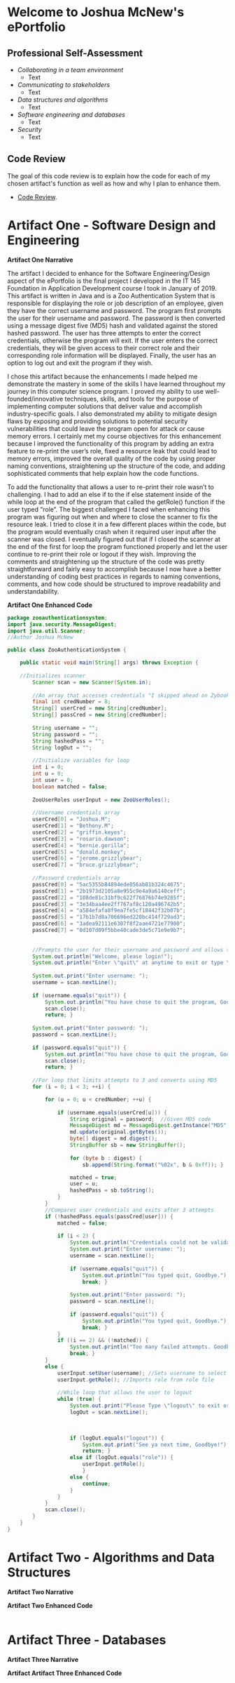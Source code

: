 # Welcome to Joshua McNew's ePortfolio

## Professional Self-Assessment

- *Collaborating in a team environment*
    - Text
- *Communicating to stakeholders*
    - Text
- *Data structures and algorithms*
    - Text
- *Software engineering and databases*
    - Text
- *Security*
    - Text

## Code Review
The goal of this code review is to explain how the code for each of my chosen artifact's function as well as how and why I plan to enhance them.
- [Code Review](www.test.com).

# Artifact One - Software Design and Engineering

**Artifact One Narrative**

The artifact I decided to enhance for the Software Engineering/Design aspect of the ePortfolio is the final project I developed in the IT 145 Foundation in Application Development course I took in January of 2019. This artifact is written in Java and is a Zoo Authentication System that is responsible for displaying the role or job description of an employee, given they have the correct username and password. The program first prompts the user for their username and password. The password is then converted using a message digest five (MD5) hash and validated against the stored hashed password. The user has three attempts to enter the correct credentials, otherwise the program will exit. If the user enters the correct credentials, they will be given access to their correct role and their corresponding role information will be displayed. Finally, the user has an option to log out and exit the program if they wish.

I chose this artifact because the enhancements I made helped me demonstrate the mastery in some of the skills I have learned throughout my journey in this computer science program. I proved my ability to use well-founded/innovative techniques, skills, and tools for the purpose of implementing computer solutions that deliver value and accomplish industry-specific goals. I also demonstrated my ability to mitigate design flaws by exposing and providing solutions to potential security vulnerabilities that could leave the program open for attack or cause memory errors. I certainly met my course objectives for this enhancement because I improved the functionality of this program by adding an extra feature to re-print the user’s role, fixed a resource leak that could lead to memory errors, improved the overall quality of the code by using proper naming conventions, straightening up the structure of the code, and adding sophisticated comments that help explain how the code functions.

To add the functionality that allows a user to re-print their role wasn’t to challenging. I had to add an else if to the if else statement inside of the while loop at the end of the program that called the getRole() function if the user typed “role”.  The biggest challenged I faced when enhancing this program was figuring out when and where to close the scanner to fix the resource leak. I tried to close it in a few different places within the code, but the program would eventually crash when it required user input after the scanner was closed. I eventually figured out that if I closed the scanner at the end of the first for loop the program functioned properly and let the user continue to re-print their role or logout if they wish. Improving the comments and straightening up the structure of the code was pretty straightforward and fairly easy to accomplish because I now have a better understanding of coding best practices in regards to naming conventions, comments, and how code should be structured to improve readability and understandability. 

**Artifact One Enhanced Code**
```java
package zooauthenticationsystem;
import java.security.MessageDigest;
import java.util.Scanner;
//Author Joshua McNew

public class ZooAuthenticationSystem {

    public static void main(String[] args) throws Exception {
        
	//Initializes scanner 
        Scanner scan = new Scanner(System.in);
        
        //An array that accesses credentials "I skipped ahead on Zybooks"
        final int credNumber = 8;
        String[] userCred = new String[credNumber];
        String[] passCred = new String[credNumber];
       
        String username = "";
        String password = "";
        String hashedPass = "";
        String logOut = "";
        
        //Initialize variables for loop
        int i = 0;
        int u = 0;
        int user = 0;
        boolean matched = false;
        
        ZooUserRoles userInput = new ZooUserRoles();
        
        //Username credentials array
        userCred[0] = "Joshua.M";
        userCred[1] = "Bethony.M";
        userCred[2] = "griffin.keyes";
        userCred[3] = "rosario.dawson";
        userCred[4] = "bernie.gorilla";
        userCred[5] = "donald.monkey";
        userCred[6] = "jerome.grizzlybear";
        userCred[7] = "bruce.grizzlybear";
        
        //Password credentials array
        passCred[0] = "5ac5355b84894ede056ab81b324c4675";
        passCred[1] = "2b1973d2105a8e955c9e4a9a6140ceff";
        passCred[2] = "108de81c31bf9c622f76876b74e9285f";
        passCred[3] = "3e34baa4ee2ff767af8c120a496742b5";
        passCred[4] = "a584efafa8f9ea7fe5cf18442f32b07b";
        passCred[5] = "17b1b7d8a706696ed220bc414f729ad3";
        passCred[6] = "3adea92111e6307f8f2aae4721e77900";
        passCred[7] = "0d107d09f5bbe40cade3de5c71e9e9b7";
        
        
        //Prompts the user for their username and password and allows them to quit at anytime
        System.out.println("Welcome, please login!");
        System.out.println("Enter \"quit\" at anytime to exit or type \"logout\" when done.");
        
        System.out.print("Enter username: ");
        username = scan.nextLine();
        
        if (username.equals("quit")) {
            System.out.println("You have chose to quit the program, Goodbye.");
            scan.close();
            return; }
        
        System.out.print("Enter password: ");
        password = scan.nextLine();
        
        if (password.equals("quit")) {
            System.out.println("You have chose to quit the program, Goodbye.");
            scan.close();
            return; }
        
        //For loop that limits attempts to 3 and converts using MD5
        for (i = 0; i < 3; ++i) {

            for (u = 0; u < credNumber; ++u) {
                
                if (username.equals(userCred[u])) {
                    String original = password;  //Given MD5 code
                    MessageDigest md = MessageDigest.getInstance("MD5");
                    md.update(original.getBytes());
                    byte[] digest = md.digest();
                    StringBuffer sb = new StringBuffer();
                    
                    for (byte b : digest) {
                        sb.append(String.format("%02x", b & 0xff)); }

                    matched = true;
                    user = u;
                    hashedPass = sb.toString();    
                }   
            }
            //Compares user credentials and exits after 3 attempts
            if (!hashedPass.equals(passCred[user])) {
                matched = false;
                
                if (i < 2) {
                    System.out.println("Credentials could not be validated. ");
                    System.out.print("Enter username: ");
                    username = scan.nextLine();
                    
                    if (username.equals("quit")) {
                        System.out.println("You typed quit, Goodbye.");
                        break; }
                    
                    System.out.print("Enter password: ");
                    password = scan.nextLine();
                    
                    if (password.equals("quit")) {
                        System.out.println("You typed quit, Goodbye.");
                        break; }
                }
                if ((i == 2) && (!matched)) {
                    System.out.println("Too many failed attempts. Goodbye.");
                    break; }
            }
            else {
                userInput.setUser(username); //Sets username to select from role file
                userInput.getRole(); //Imports role from role file
            
                //While loop that allows the user to logout
                while (true) {
                    System.out.print("Please Type \"logout\" to exit or \"role\" to reprint user role\n");
                    logOut = scan.nextLine();
                    
                    

                    if (logOut.equals("logout")) {
                        System.out.print("See ya next time, Goodbye!");
                        return; }
                    else if (logOut.equals("role")) {
                    	userInput.getRole();
                        }
                    else {
                    	continue;
                    }
                }
            }
            scan.close();
        }
    }
}
```

# Artifact Two - Algorithms and Data Structures

**Artifact Two Narrative**

**Artifact Two Enhanced Code**
```c++

```

# Artifact Three - Databases

**Artifact Three Narrative**

**Artifact Artifact Three Enhanced Code**
```python

```
